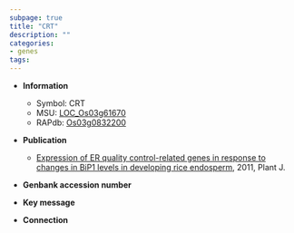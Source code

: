 ```yaml
---
subpage: true
title: "CRT"
description: ""
categories:
- genes
tags: 
---
```


* **Information**  
    + Symbol: CRT  
    + MSU: [LOC_Os03g61670](http://rice.plantbiology.msu.edu/cgi-bin/ORF_infopage.cgi?orf=LOC_Os03g61670)  
    + RAPdb: [Os03g0832200](http://rapdb.dna.affrc.go.jp/viewer/gbrowse_details/irgsp1?name=Os03g0832200)  

* **Publication**  
    + [Expression of ER quality control-related genes in response to changes in BiP1 levels in developing rice endosperm](http://www.ncbi.nlm.nih.gov/pubmed?term=Expression+of+ER+quality+control-related+genes+in+response+to+changes+in+BiP1+levels+in+developing+rice+endosperm%5BTitle%5D), 2011, Plant J.

* **Genbank accession number**  

* **Key message**  

* **Connection**  



